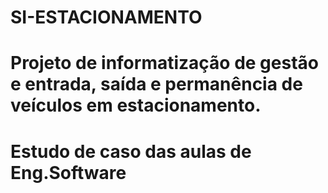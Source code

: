 # SI-ESTACIONAMENTO
# Projeto de informatização de gestão e entrada, saída e permanência de veículos em estacionamento.
# Estudo de caso das aulas de Eng.Software
